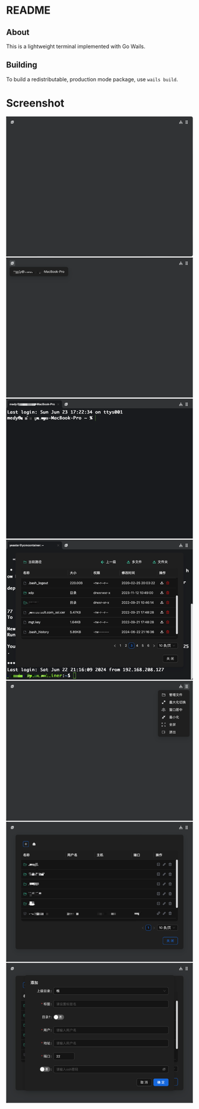 # README

## About

This is a lightweight terminal implemented with Go Wails.


## Building

To build a redistributable, production mode package, use `wails build`.

# Screenshot
![home](screenshot/home.png "home")
![open_local_pty](screenshot/open_local_pty.png "open_local_pty")
![terminal](screenshot/terminal.png "terminal")
![file_manager](screenshot/file_manager.png "file_manager")
![more](screenshot/more.png "more")
![ssh_manage](screenshot/ssh_manage.png "ssh_manage")
![add_host](screenshot/add_host.png "add_host")

